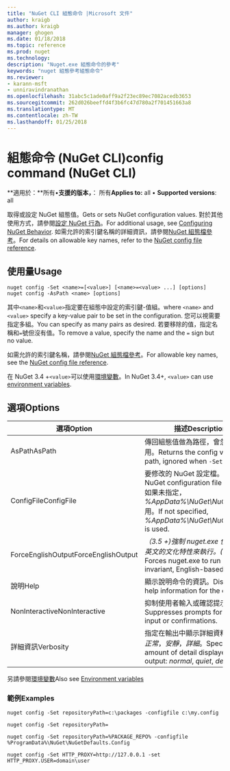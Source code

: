 ```yaml
---
title: "NuGet CLI 組態命令 |Microsoft 文件"
author: kraigb
ms.author: kraigb
manager: ghogen
ms.date: 01/18/2018
ms.topic: reference
ms.prod: nuget
ms.technology: 
description: "Nuget.exe 組態命令的參考"
keywords: "nuget 組態參考組態命令"
ms.reviewer:
- karann-msft
- unniravindranathan
ms.openlocfilehash: 31abc5c1ade0aff9a2f23ec89ec7082acedb3653
ms.sourcegitcommit: 262d026beeffd4f3b6fc47d780a2f701451663a8
ms.translationtype: MT
ms.contentlocale: zh-TW
ms.lasthandoff: 01/25/2018
---
```

# <a name="config-command-nuget-cli"></a><span data-ttu-id="29196-104">組態命令 (NuGet CLI)</span><span class="sxs-lookup"><span data-stu-id="29196-104">config command (NuGet CLI)</span></span>

<span data-ttu-id="29196-105">**適用於：**所有&bullet;**支援的版本，**： 所有</span><span class="sxs-lookup"><span data-stu-id="29196-105">**Applies to:** all &bullet; **Supported versions**: all</span></span>

<span data-ttu-id="29196-106">取得或設定 NuGet 組態值。</span><span class="sxs-lookup"><span data-stu-id="29196-106">Gets or sets NuGet configuration values.</span></span> <span data-ttu-id="29196-107">對於其他使用方式，請參閱[設定 NuGet 行為](../consume-packages/configuring-nuget-behavior.md)。</span><span class="sxs-lookup"><span data-stu-id="29196-107">For additional usage, see [Configuring NuGet Behavior](../consume-packages/configuring-nuget-behavior.md).</span></span> <span data-ttu-id="29196-108">如需允許的索引鍵名稱的詳細資訊，請參閱[NuGet 組態檔參考](../Schema/nuget-config-file.md)。</span><span class="sxs-lookup"><span data-stu-id="29196-108">For details on allowable key names, refer to the [NuGet config file reference](../Schema/nuget-config-file.md).</span></span>

## <a name="usage"></a><span data-ttu-id="29196-109">使用量</span><span class="sxs-lookup"><span data-stu-id="29196-109">Usage</span></span>

```cli
nuget config -Set <name>=[<value>] [<name>=<value> ...] [options]
nuget config -AsPath <name> [options]
```

<span data-ttu-id="29196-110">其中`<name>`和`<value>`指定要在組態中設定的索引鍵-值組。</span><span class="sxs-lookup"><span data-stu-id="29196-110">where `<name>` and `<value>` specify a key-value pair to be set in the configuration.</span></span> <span data-ttu-id="29196-111">您可以視需要指定多組。</span><span class="sxs-lookup"><span data-stu-id="29196-111">You can specify as many pairs as desired.</span></span> <span data-ttu-id="29196-112">若要移除的值，指定名稱和`=`號但沒有值。</span><span class="sxs-lookup"><span data-stu-id="29196-112">To remove a value, specify the name and the `=` sign but no value.</span></span>

<span data-ttu-id="29196-113">如需允許的索引鍵名稱，請參閱[NuGet 組態檔參考](../Schema/nuget-config-file.md)。</span><span class="sxs-lookup"><span data-stu-id="29196-113">For allowable key names, see the [NuGet config file reference](../Schema/nuget-config-file.md).</span></span>

<span data-ttu-id="29196-114">在 NuGet 3.4 +`<value>`可以使用[環境變數](cli-ref-environment-variables.md)。</span><span class="sxs-lookup"><span data-stu-id="29196-114">In NuGet 3.4+, `<value>` can use [environment variables](cli-ref-environment-variables.md).</span></span>

## <a name="options"></a><span data-ttu-id="29196-115">選項</span><span class="sxs-lookup"><span data-stu-id="29196-115">Options</span></span>

| <span data-ttu-id="29196-116">選項</span><span class="sxs-lookup"><span data-stu-id="29196-116">Option</span></span> | <span data-ttu-id="29196-117">描述</span><span class="sxs-lookup"><span data-stu-id="29196-117">Description</span></span> |
| --- | --- |
| <span data-ttu-id="29196-118">AsPath</span><span class="sxs-lookup"><span data-stu-id="29196-118">AsPath</span></span> | <span data-ttu-id="29196-119">傳回組態值做為路徑，會忽略時`-Set`用。</span><span class="sxs-lookup"><span data-stu-id="29196-119">Returns the config value as a path, ignored when `-Set` is used.</span></span> |
| <span data-ttu-id="29196-120">ConfigFile</span><span class="sxs-lookup"><span data-stu-id="29196-120">ConfigFile</span></span> | <span data-ttu-id="29196-121">要修改的 NuGet 設定檔。</span><span class="sxs-lookup"><span data-stu-id="29196-121">The NuGet configuration file to modify.</span></span> <span data-ttu-id="29196-122">如果未指定， *%AppData%\NuGet\NuGet.Config*用。</span><span class="sxs-lookup"><span data-stu-id="29196-122">If not specified, *%AppData%\NuGet\NuGet.Config* is used.</span></span> |
| <span data-ttu-id="29196-123">ForceEnglishOutput</span><span class="sxs-lookup"><span data-stu-id="29196-123">ForceEnglishOutput</span></span> | <span data-ttu-id="29196-124">*（3.5 +)*強制 nuget.exe 使用不變，英文的文化特性來執行。</span><span class="sxs-lookup"><span data-stu-id="29196-124">*(3.5+)* Forces nuget.exe to run using an invariant, English-based culture.</span></span> |
| <span data-ttu-id="29196-125">說明</span><span class="sxs-lookup"><span data-stu-id="29196-125">Help</span></span> | <span data-ttu-id="29196-126">顯示說明命令的資訊。</span><span class="sxs-lookup"><span data-stu-id="29196-126">Displays help information for the command.</span></span> |
| <span data-ttu-id="29196-127">NonInteractive</span><span class="sxs-lookup"><span data-stu-id="29196-127">NonInteractive</span></span> | <span data-ttu-id="29196-128">抑制使用者輸入或確認提示。</span><span class="sxs-lookup"><span data-stu-id="29196-128">Suppresses prompts for user input or confirmations.</span></span> |
| <span data-ttu-id="29196-129">詳細資訊</span><span class="sxs-lookup"><span data-stu-id="29196-129">Verbosity</span></span> | <span data-ttu-id="29196-130">指定在輸出中顯示詳細資料的數量：*正常*，*安靜*，*詳細*。</span><span class="sxs-lookup"><span data-stu-id="29196-130">Specifies the amount of detail displayed in the output: *normal*, *quiet*, *detailed*.</span></span> |

<span data-ttu-id="29196-131">另請參閱[環境變數](cli-ref-environment-variables.md)</span><span class="sxs-lookup"><span data-stu-id="29196-131">Also see [Environment variables](cli-ref-environment-variables.md)</span></span>

### <a name="examples"></a><span data-ttu-id="29196-132">範例</span><span class="sxs-lookup"><span data-stu-id="29196-132">Examples</span></span>

```cli
nuget config -Set repositoryPath=c:\packages -configfile c:\my.config

nuget config -Set repositoryPath=

nuget config -Set repositoryPath=%PACKAGE_REPO% -configfile %ProgramData%\NuGet\NuGetDefaults.Config

nuget config -Set HTTP_PROXY=http://127.0.0.1 -set HTTP_PROXY.USER=domain\user
```
